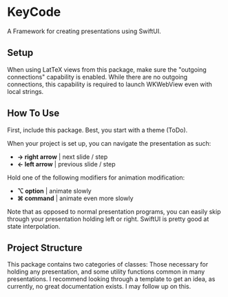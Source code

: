 # KeyCode

A Framework for creating presentations using SwiftUI.

## Setup

When using LatTeX views from this package, make sure the "outgoing connections" capability is enabled. While there are no outgoing connections, this capability is required to launch WKWebView even with local strings.

## How To Use

First, include this package. Best, you start with a theme (ToDo).

When your project is set up, you can navigate the presentation as such:

* **→ right arrow** | next slide / step
* **← left arrow** | previous slide / step

Hold one of the following modifiers for animation modification:

* **⌥ option** | animate slowly
* **⌘ command** | animate even more slowly

Note that as opposed to normal presentation programs, you can easily skip through your presentation holding left or right. SwiftUI is pretty good at state interpolation.

## Project Structure

This package contains two categories of classes: Those necessary for holding any presentation, and some utility functions common in many presentations. I recommend looking through a template to get an idea, as currently, no great documentation exists. I may follow up on this.
